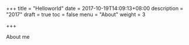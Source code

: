+++
title = "Helloworld"
date = 2017-10-19T14:09:13+08:00
description = "2017"
draft = true
toc = false
menu = "About"
weight = 3

+++

About me
